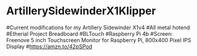 # ArtillerySidewinderX1Klipper

#Current modifications for my Artillery Sidewinder X1v4
#All metal hotend
#Etherial Project Breadboard
#BLTouch
#Raspberry Pi 4b
#Screen: Freenove 5 inch Touchscreen Monitor for Raspberry Pi, 800x400 Pixel IPS Display
#https://amzn.to/42pSPod
